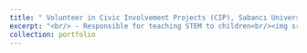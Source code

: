 ```yaml
---
title: " Volunteer in Civic Involvement Projects (CIP), Sabancı University (2017-2018)"
excerpt: "<br/> - Responsible for teaching STEM to children<br/><img src='/images/8.jpeg' width='500' height='700'><br/>"
collection: portfolio
---
```

